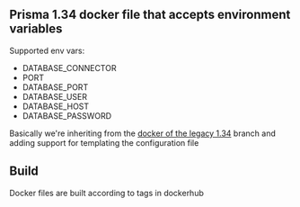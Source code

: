 ## Prisma 1.34 docker file that accepts environment variables

Supported env vars:

* DATABASE_CONNECTOR
* PORT
* DATABASE_PORT
* DATABASE_USER
* DATABASE_HOST
* DATABASE_PASSWORD

Basically we're inheriting from the [docker of the legacy 1.34](https://hub.docker.com/r/prismagraphql/prisma) branch and
adding support for templating the configuration file 

## Build

Docker files are built according to tags in dockerhub
